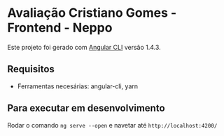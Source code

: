 # Avaliação Cristiano Gomes - Frontend - Neppo

Este projeto foi gerado com [Angular CLI](https://github.com/angular/angular-cli) versão 1.4.3.

## Requisitos
- Ferramentas necesárias: angular-cli, yarn

## Para executar em desenvolvimento
Rodar o comando `ng serve --open` e navetar até `http://localhost:4200/`
